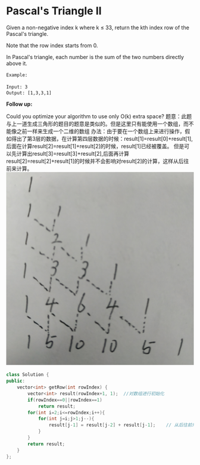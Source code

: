 Pascal's Triangle II
===

Given a non-negative index k where k ≤ 33, return the kth index row of the Pascal's triangle.

Note that the row index starts from 0.


In Pascal's triangle, each number is the sum of the two numbers directly above it.
```
Example:

Input: 3
Output: [1,3,3,1]
```
**Follow up:**

Could you optimize your algorithm to use only O(k) extra space?
题意：此题与上一道生成三角形的题目的题意是类似的。但是这里只有能使用一个数组，而不能像之前一样来生成一个二维的数组
办法：由于要在一个数组上来进行操作，假如得出了第3层的数据，在计算第四层数据的时候：result[1]=result[0]+result[1],后面在计算result[2]=result[1]+result[2]的时候，result[1]已经被覆盖。
但是可以先计算出result[3]=result[3]+result[2],后面再计算result[2]=result[2]+result[1]的时候并不会影响对result[2]的计算，这样从后往前来计算。
![推导过程](https://raw.githubusercontent.com/githublss/image/master/image/20191101171941.png)

```C++
class Solution {
public:
    vector<int> getRow(int rowIndex) {
        vector<int> result(rowIndex+1, 1);  //对数组进行初始化
        if(rowIndex==0||rowIndex==1)
            return result;
        for(int i=2;i<=rowIndex;i++){
            for(int j=i;j>1;j--){
                result[j-1] = result[j-2] + result[j-1];    // 从后往前来对数组进行计算。
            }
        }
        return result;
    }
};
```